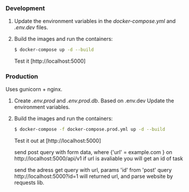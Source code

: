 ### Development

1. Update the environment variables in the *docker-compose.yml* and *.env.dev* files.
1. Build the images and run the containers:

    ```sh
    $ docker-compose up -d --build
    ```

    Test it [http://localhost:5000]
    
### Production

Uses gunicorn + nginx.

1. Create *.env.prod* and *.env.prod.db*. Based on .env.dev Update the environment variables.
1. Build the images and run the containers:

    ```sh
    $ docker-compose -f docker-compose.prod.yml up -d --build
    ```

    Test it out at [http://localhost:5000]
    
    
    send post query with form data, where {'url' = example.com } on http://localhost:5000/api/v1
    if url is avaliable you will get an id of task
    
    send the adress get query with url, params 'id' from 'post' query http://localhost:5000?id=1
    will returned url, and parse website by requests lib.

